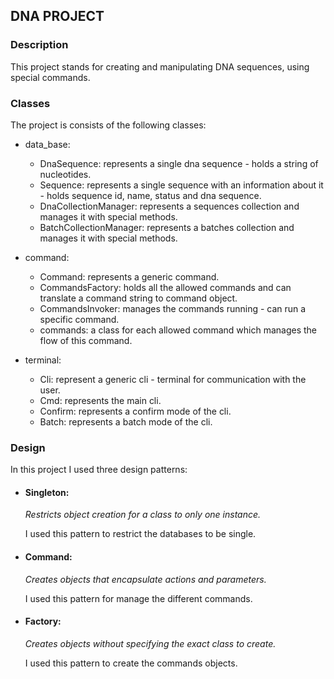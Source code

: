 ## DNA PROJECT
### Description
This project stands for creating and manipulating DNA sequences,
using special commands.

### Classes
The project is consists of the following classes:
* data_base:
    * DnaSequence: represents a single dna sequence - holds a string of nucleotides.
    * Sequence: represents a single sequence with an information about it - holds sequence id, name, status and dna sequence.
    * DnaCollectionManager: represents a sequences collection and manages it with special methods.
    * BatchCollectionManager: represents a batches collection and manages it with special methods.


* command:
    * Command: represents a generic command.
    * CommandsFactory: holds all the allowed commands and can translate a command string to command object.
    * CommandsInvoker: manages the commands running - can run a specific command.
    * commands: a class for each allowed command which manages the flow of this command.
    

* terminal:
    * Cli: represent a generic cli - terminal for communication with the user.
    * Cmd: represents the main cli.
    * Confirm: represents a confirm mode of the cli.
    * Batch: represents a batch mode of the cli.

### Design
In this project I used three design patterns:
* #### Singleton:
    _Restricts object creation for a class to only one instance._
  
    I used this pattern to restrict the databases to be single.
* #### Command:
    _Creates objects that encapsulate actions and parameters._
  
    I used this pattern for manage the different commands.
* #### Factory:
    _Creates objects without specifying the exact class to create._
  
    I used this pattern to create the commands objects.
